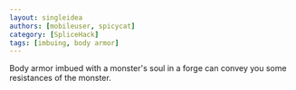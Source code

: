 ```yaml
---
layout: singleidea
authors: [mobileuser, spicycat]
category: [SpliceHack]
tags: [imbuing, body armor]
---
```

Body armor imbued with a monster's soul in a forge can convey you some
resistances of the monster.
